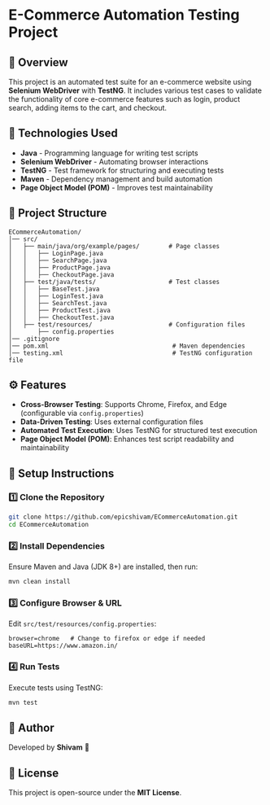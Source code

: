 # E-Commerce Automation Testing Project

## 📌 Overview
This project is an automated test suite for an e-commerce website using **Selenium WebDriver** with **TestNG**. It includes various test cases to validate the functionality of core e-commerce features such as login, product search, adding items to the cart, and checkout.

## 🚀 Technologies Used
- **Java** - Programming language for writing test scripts
- **Selenium WebDriver** - Automating browser interactions
- **TestNG** - Test framework for structuring and executing tests
- **Maven** - Dependency management and build automation
- **Page Object Model (POM)** - Improves test maintainability

## 📂 Project Structure
```
ECommerceAutomation/
│── src/
│   ├── main/java/org/example/pages/        # Page classes
│   │   ├── LoginPage.java
│   │   ├── SearchPage.java
│   │   ├── ProductPage.java
│   │   ├── CheckoutPage.java
│   ├── test/java/tests/                    # Test classes
│   │   ├── BaseTest.java
│   │   ├── LoginTest.java
│   │   ├── SearchTest.java
│   │   ├── ProductTest.java
│   │   ├── CheckoutTest.java
│   ├── test/resources/                     # Configuration files
│       ├── config.properties
│── .gitignore
│── pom.xml                                  # Maven dependencies
│── testing.xml                              # TestNG configuration file
```

## ⚙️ Features
- **Cross-Browser Testing**: Supports Chrome, Firefox, and Edge (configurable via `config.properties`)
- **Data-Driven Testing**: Uses external configuration files
- **Automated Test Execution**: Uses TestNG for structured test execution
- **Page Object Model (POM)**: Enhances test script readability and maintainability

## 🔧 Setup Instructions
### 1️⃣ Clone the Repository
```sh
git clone https://github.com/epicshivam/ECommerceAutomation.git
cd ECommerceAutomation
```
### 2️⃣ Install Dependencies
Ensure Maven and Java (JDK 8+) are installed, then run:
```sh
mvn clean install
```
### 3️⃣ Configure Browser & URL
Edit `src/test/resources/config.properties`:
```properties
browser=chrome   # Change to firefox or edge if needed
baseURL=https://www.amazon.in/
```
### 4️⃣ Run Tests
Execute tests using TestNG:
```sh
mvn test
```

## 📝 Author
Developed by **Shivam** 🚀

## 📜 License
This project is open-source under the **MIT License**.

